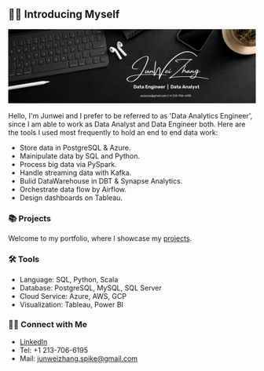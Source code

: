 ## 🙋‍♂️ Introducing Myself

![LinkedIn Banner](New_Banner.png)

Hello, I'm Junwei and I prefer to be referred to as 'Data Analytics Engineer', since I am able to work as Data Analyst and Data Engineer both.
Here are the tools I used most frequently to hold an end to end data work:
- Store data in PostgreSQL & Azure.
- Mainipulate data by SQL and Python.
- Process big data via PySpark.
- Handle streaming data with Kafka.
- Bulid DataWarehouse in DBT & Synapse Analytics.
- Orchestrate data flow by Airflow.
- Design dashboards on Tableau.

### 📚 Projects

Welcome to my portfolio, where I showcase my [projects](https://github.com/Bigby-wolf2333/Portfolio-Guide/blob/76d7672425840d23ec3ad81c2c14d1bb7b7c92f5/README.md).

### 🛠️ Tools

- Language: SQL, Python, Scala
- Database: PostgreSQL, MySQL, SQL Server
- Cloud Service: Azure, AWS, GCP
- Visualization: Tableau, Power BI

### 👋🏻 Connect with Me

- [LinkedIn](https://www.linkedin.com/in/junwz/)
- Tel: +1 213-706-6195
- Mail: junweizhang.spike@gmail.com
